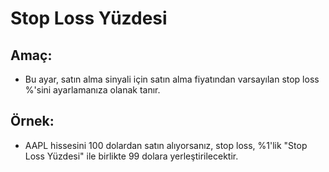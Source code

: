 # **Stop Loss Yüzdesi**

## Amaç: 

- Bu ayar, satın alma sinyali için satın alma fiyatından varsayılan stop loss %'sini ayarlamanıza olanak tanır.

## Örnek:

- AAPL hissesini 100 dolardan satın alıyorsanız, stop loss, %1'lik "Stop Loss Yüzdesi" ile birlikte 99 dolara yerleştirilecektir.